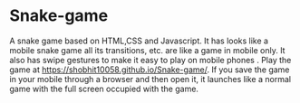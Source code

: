 # Snake-game
A snake game based on HTML,CSS and Javascript.
It has looks like a mobile snake game all its transitions, etc. are like
a game in mobile only.
It also has swipe gestures to make it easy to play on mobile phones . 
Play the game at https://shobhit10058.github.io/Snake-game/.
If you save the game in your mobile through a browser and then open it, it 
launches like a normal game with the full screen occupied with the game.
